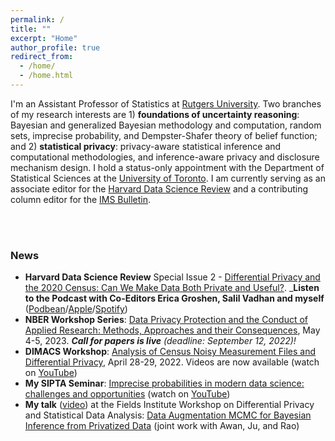 ```yaml
---
permalink: /
title: ""
excerpt: "Home"
author_profile: true
redirect_from:
  - /home/
  - /home.html
---
```



I'm an Assistant Professor of Statistics at [Rutgers University](https://www.stat.rutgers.edu/people-pages/faculty/people/403-robin-gong). Two branches of my research interests are 1) **foundations of uncertainty reasoning**: Bayesian and generalized Bayesian methodology and computation, random sets, imprecise probability, and Dempster-Shafer theory of belief function; and 2) **statistical privacy**: privacy-aware statistical inference and computational methodologies, and inference-aware privacy and disclosure mechanism design. I hold a status-only appointment with the Department of Statistical Sciences at the [University of Toronto](https://www.statistics.utoronto.ca/people/directories/all-faculty/ruobin-gong). I am currently serving as an associate editor for the [Harvard Data Science Review](https://hdsr.mitpress.mit.edu) and a contributing column editor for the [IMS Bulletin](https://imstat.org/about-the-ims-bulletin/).


<br>
<br>

### News

* **Harvard Data Science Review** Special Issue 2 - [Differential Privacy and the 2020 Census: Can We Make Data Both Private and Useful?](https://hdsr.mitpress.mit.edu/specialissue2). _**Listen to the Podcast with Co-Editors Erica Groshen, Salil Vadhan and myself** ([Podbean](https://hdsr.podbean.com/e/differential-privacy-for-the-2020-us-census-can-we-make-data-both-private-and-useful-part-1/)/[Apple](https://podcasts.apple.com/us/podcast/differential-privacy-for-the-2020-u-s-census-can-we/id1558728983?i=1000571597321)/[Spotify](https://open.spotify.com/episode/4A9ahGLv5r58LJX8Alxg19))
* **NBER Workshop Series**: [Data Privacy Protection and the Conduct of Applied Research: Methods, Approaches and their Consequences](https://www.nber.org/data-privacy-protection-and-conduct-applied-research-methods-approaches-and-their-consequences), May 4-5, 2023. _**Call for papers is live** (deadline: September 12, 2022)!_
* **DIMACS Workshop**: [Analysis of Census Noisy Measurement Files and Differential Privacy](http://dimacs.rutgers.edu/events/details?eID=2038), April 28-29, 2022. Videos are now available (watch on [YouTube](https://www.youtube.com/playlist?list=PLKVCRT3MRed733-w2Lo2yvCAkac9zdIVj))
* **My SIPTA Seminar**: [Imprecise probabilities in modern data science: challenges and opportunities](https://sipta.org/events/sipta-seminars/) (watch on [YouTube](https://www.youtube.com/watch?v=rNVWyG-0XgA))
* **My talk** ([video](http://www.fields.utoronto.ca/talks/Data-Augmentation-MCMC-Bayesian-Inference-Privatized-Data)) at the Fields Institute Workshop on Differential Privacy and Statistical Data Analysis: [Data Augmentation MCMC for Bayesian Inference from Privatized Data](https://ruobingong.github.io/publication/2022-06-01-DAMCMC) (joint work with Awan, Ju, and Rao)


